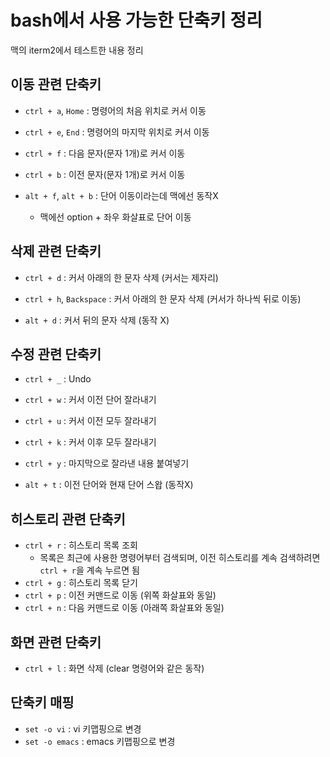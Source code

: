# bash에서 사용 가능한 단축키 정리

맥의 iterm2에서 테스트한 내용 정리

## 이동 관련 단축키
* `ctrl + a`, `Home` : 명령어의 처음 위치로 커서 이동
* `ctrl + e`, `End` : 명령어의 마지막 위치로 커서 이동
* `ctrl + f` : 다음 문자(문자 1개)로 커서 이동
* `ctrl + b` : 이전 문자(문자 1개)로 커서 이동

* `alt + f`, `alt + b` : 단어 이동이라는데 맥에선 동작X
    * 맥에선 option + 좌우 화살표로 단어 이동

## 삭제 관련 단축키
* `ctrl + d` : 커서 아래의 한 문자 삭제 (커서는 제자리)
* `ctrl + h`, `Backspace` : 커서 아래의 한 문자 삭제 (커서가 하나씩 뒤로 이동)

* `alt + d` : 커서 뒤의 문자 삭제 (동작 X)

## 수정 관련 단축키
* `ctrl + _` : Undo
* `ctrl + w` : 커서 이전 단어 잘라내기
* `ctrl + u` : 커서 이전 모두 잘라내기
* `ctrl + k` : 커서 이후 모두 잘라내기
* `ctrl + y` : 마지막으로 잘라낸 내용 붙여넣기

* `alt + t` : 이전 단어와 현재 단어 스왑 (동작X)

## 히스토리 관련 단축키
* `ctrl + r` : 히스토리 목록 조회
    * 목록은 최근에 사용한 명령어부터 검색되며, 이전 히스토리를 계속 검색하려면 `ctrl + r`을 계속 누르면 됨
* `ctrl + g` : 히스토리 목록 닫기
* `ctrl + p` : 이전 커맨드로 이동 (위쪽 화살표와 동일)
* `ctrl + n` : 다음 커맨드로 이동 (아래쪽 화살표와 동일)

## 화면 관련 단축키
* `ctrl + l` : 화면 삭제 (clear 명령어와 같은 동작)

## 단축키 매핑
* `set -o vi` : vi 키맵핑으로 변경
* `set -o emacs` : emacs 키맵핑으로 변경
